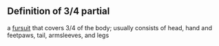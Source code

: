 ## Definition of 3/4 partial

a [fursuit](../fursuit) that covers 3/4 of the body; usually consists of head, hand and feetpaws, tail, armsleeves, and legs
